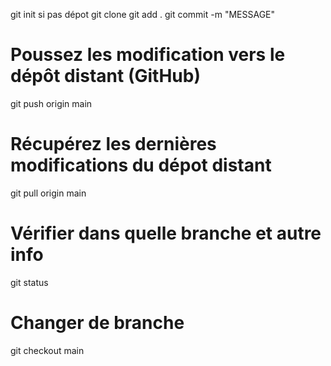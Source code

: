 git init si pas dépot
git clone
git add .
git commit -m "MESSAGE"

# Poussez les modification vers le dépôt distant (GitHub)
git push origin main

# Récupérez les dernières modifications du dépot distant
git pull origin main

# Vérifier dans quelle branche et autre info
git status

# Changer de branche 
git checkout main